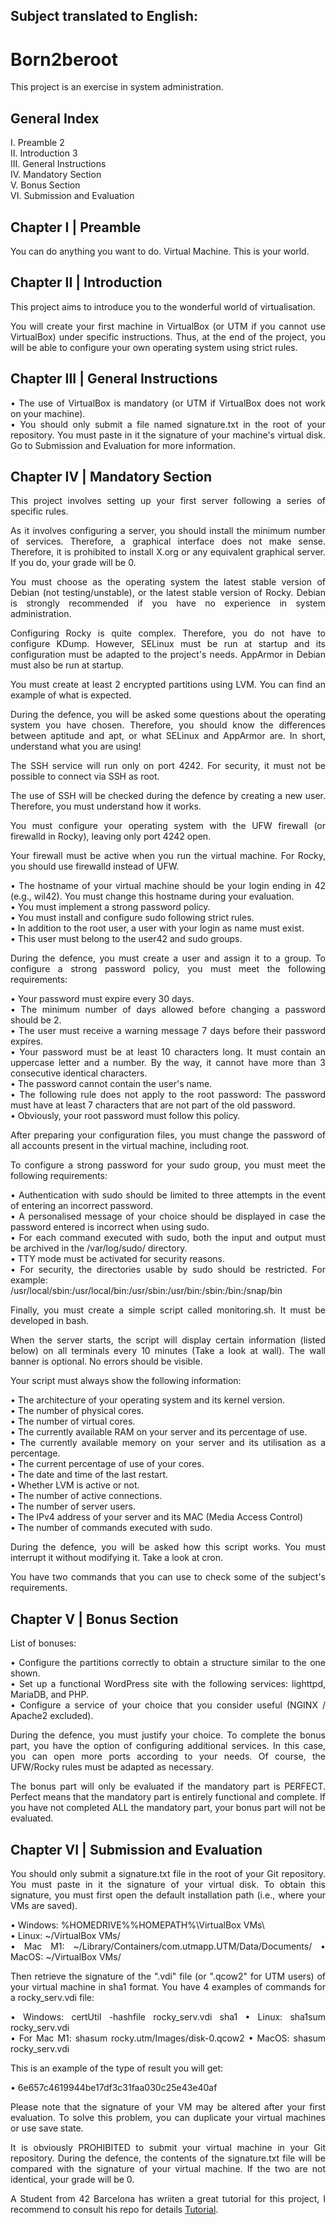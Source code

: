 <div align="justify">

Subject translated to English: 
------------------------------

# Born2beroot

This project is an exercise in system administration. 

## General Index
I. Preamble 2  
II. Introduction 3  
III. General Instructions  
IV. Mandatory Section  
V. Bonus Section  
VI. Submission and Evaluation  

## Chapter I | Preamble 
You can do anything you want to do. Virtual Machine. This is your world. 

## Chapter II | Introduction
This project aims to introduce you to the wonderful world of virtualisation.

You will create your first machine in VirtualBox (or UTM if you cannot use VirtualBox) under specific instructions. Thus, at the end of the project, you will be able to configure your own operating system using strict rules. 

## Chapter III | General Instructions
• The use of VirtualBox is mandatory (or UTM if VirtualBox does not work on your machine).   
• You should only submit a file named signature.txt in the root of your repository. You must paste in it the signature of your machine's virtual disk. Go to Submission and Evaluation for more information.   

## Chapter IV | Mandatory Section
This project involves setting up your first server following a series of specific rules. 

As it involves configuring a server, you should install the minimum
number of services. Therefore, a graphical interface does not make
sense. Therefore, it is prohibited to install X.org or any equivalent graphical server. If you do, your grade will be 0. 

You must choose as the operating system the latest stable version of Debian (not testing/unstable), or the latest stable version of Rocky. Debian is strongly recommended if you have no experience in system administration. 

Configuring Rocky is quite complex. Therefore, you do not have to
configure KDump. However, SELinux must be run at startup
and its configuration must be adapted to the project's needs.
AppArmor in Debian must also be run at startup. 

You must create at least 2 encrypted partitions using LVM. You can find an example of what is expected. 

During the defence, you will be asked some questions about the operating
system you have chosen. Therefore, you should know the differences
between aptitude and apt, or what SELinux and AppArmor are. In short,
understand what you are using! 

The SSH service will run only on port 4242. For security, it must not be possible to connect via SSH as root. 

The use of SSH will be checked during the defence by creating a new
user. Therefore, you must understand how it works. 

You must configure your operating system with the UFW firewall (or firewalld in Rocky), leaving only port 4242 open. 

Your firewall must be active when you run the virtual machine.
For Rocky, you should use firewalld instead of UFW. 

• The hostname of your virtual machine should be your login ending in 42 (e.g., wil42). You must change this hostname during your evaluation.   
• You must implement a strong password policy.   
• You must install and configure sudo following strict rules.   
• In addition to the root user, a user with your login as name must exist.   
• This user must belong to the user42 and sudo groups.   

During the defence, you must create a user and assign it to a
group. To configure a strong password policy, you must meet the following requirements:

• Your password must expire every 30 days.   
• The minimum number of days allowed before changing a password should be
2.   
• The user must receive a warning message 7 days before their password expires.   
• Your password must be at least 10 characters long. It must contain an uppercase letter and a number. By the way, it cannot have more than 3 consecutive identical characters.  
• The password cannot contain the user's name.   
• The following rule does not apply to the root password: The password must have at least 7 characters that are not part of the old password.   
• Obviously, your root password must follow this policy.   
 
After preparing your configuration files, you must change the
password of all accounts present in the virtual machine, including root. 

To configure a strong password for your sudo group, you must meet the following requirements:

• Authentication with sudo should be limited to three attempts in the event of entering an incorrect password.   
• A personalised message of your choice should be displayed in case the password entered is incorrect when using sudo.   
• For each command executed with sudo, both the input and output must be archived in the /var/log/sudo/ directory.   
• TTY mode must be activated for security reasons.   
• For security, the directories usable by sudo should be restricted. For example:   
     /usr/local/sbin:/usr/local/bin:/usr/sbin:/usr/bin:/sbin:/bin:/snap/bin   
     
Finally, you must create a simple script called monitoring.sh. It must be developed in bash.

When the server starts, the script will display certain information (listed below) on all terminals every 10 minutes (Take a look at wall). The wall banner is optional. No errors should be visible.

Your script must always show the following information:

• The architecture of your operating system and its kernel version.   
• The number of physical cores.   
• The number of virtual cores.   
• The currently available RAM on your server and its percentage of use.   
• The currently available memory on your server and its utilisation as a percentage.   
• The current percentage of use of your cores.   
• The date and time of the last restart.   
• Whether LVM is active or not.   
• The number of active connections.   
• The number of server users.   
• The IPv4 address of your server and its MAC (Media Access Control)   
• The number of commands executed with sudo.   

During the defence, you will be asked how this script works. You must
interrupt it without modifying it. Take a look at cron. 

You have two commands that you can use to check some of the subject's requirements. 

## Chapter V | Bonus Section
List of bonuses: 

• Configure the partitions correctly to obtain a structure similar to the one shown.    
• Set up a functional WordPress site with the following services: lighttpd, MariaDB, and PHP.   
• Configure a service of your choice that you consider useful (NGINX / Apache2 excluded).   

During the defence, you must justify your choice. To complete the bonus part, you have the option of configuring
additional services. In this case, you can open more ports according
to your needs. Of course, the UFW/Rocky rules must be adapted as necessary. 

The bonus part will only be evaluated if the mandatory part is
PERFECT. Perfect means that the mandatory part is entirely
functional and complete. If you have not completed ALL the mandatory part,
your bonus part will not be evaluated. 

## Chapter VI | Submission and Evaluation
You should only submit a signature.txt file in the root of your Git repository. You must paste in it the signature of your virtual disk. To obtain this signature, you must first open the default installation path (i.e., where your VMs are saved).

• Windows: %HOMEDRIVE%%HOMEPATH%\VirtualBox VMs\   
• Linux: ~/VirtualBox VMs/   
• Mac M1: ~/Library/Containers/com.utmapp.UTM/Data/Documents/ • MacOS: ~/VirtualBox VMs/   

Then retrieve the signature of the ".vdi" file (or ".qcow2" for UTM users) of your virtual machine in sha1 format. You have 4 examples of commands for a rocky_serv.vdi file: 

• Windows: certUtil -hashfile rocky_serv.vdi sha1 • Linux: sha1sum rocky_serv.vdi   
• For Mac M1: shasum rocky.utm/Images/disk-0.qcow2 • MacOS: shasum rocky_serv.vdi   

This is an example of the type of result you will get: 

• 6e657c4619944be17df3c31faa030c25e43e40af   

Please note that the signature of your VM may be altered
after your first evaluation. To solve this problem, you can
duplicate your virtual machines or use save state. 

It is obviously PROHIBITED to submit your virtual machine in your
Git repository. During the defence, the contents of the
signature.txt file will be compared with the signature of your virtual machine. If the
two are not identical, your grade will be 0.

A Student from 42 Barcelona has wriiten a great tutorial for this project, I recommend to consult his repo for details [Tutorial](https://github.com/gemartin99/Born2beroot-Tutorial). 
</div>

